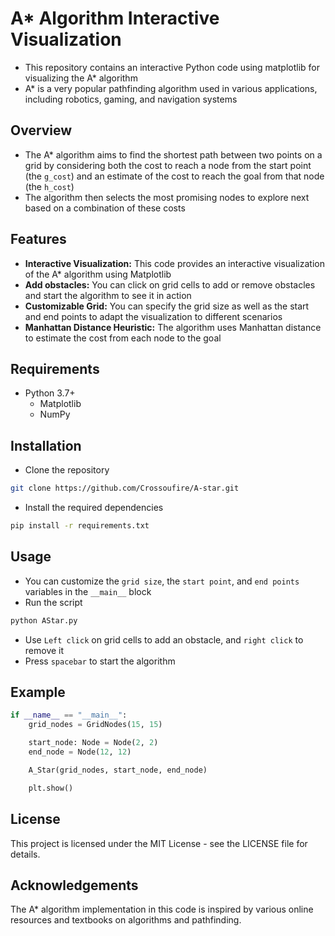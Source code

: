 # A* Algorithm Interactive Visualization
- This repository contains an interactive Python code using matplotlib for visualizing the A* algorithm
- A* is a very popular pathfinding algorithm used in various applications, including robotics, gaming, and navigation systems

## Overview
- The A* algorithm aims to find the shortest path between two points on a grid by considering both the cost to reach a node from the start point 
(the `g_cost`) and an estimate of the cost to reach the goal from that node (the `h_cost`)
- The algorithm then selects the most promising nodes to explore next based on a combination of these costs

## Features
- **Interactive Visualization:** This code provides an interactive visualization of the A* algorithm using Matplotlib
- **Add obstacles:** You can click on grid cells to add or remove obstacles and start the algorithm to see it in action
- **Customizable Grid:** You can specify the grid size as well as the start and end points to adapt the visualization to different scenarios
- **Manhattan Distance Heuristic:** The algorithm uses Manhattan distance to estimate the cost from each node to the goal

## Requirements
- Python 3.7+
  - Matplotlib
  - NumPy

## Installation
- Clone the repository
```bash
git clone https://github.com/Crossoufire/A-star.git
```
- Install the required dependencies
```bash
pip install -r requirements.txt
```

## Usage
- You can customize the `grid size`, the `start point`, and `end points` variables in the `__main__` block
- Run the script
```bash
python AStar.py
```
- Use `Left click` on grid cells to add an obstacle, and `right click` to remove it
- Press `spacebar` to start the algorithm

## Example
```python
if __name__ == "__main__":
    grid_nodes = GridNodes(15, 15)

    start_node: Node = Node(2, 2)
    end_node = Node(12, 12)

    A_Star(grid_nodes, start_node, end_node)

    plt.show()
```

## License
This project is licensed under the MIT License - see the LICENSE file for details.

## Acknowledgements
The A* algorithm implementation in this code is inspired by various online resources and textbooks on algorithms and pathfinding.
